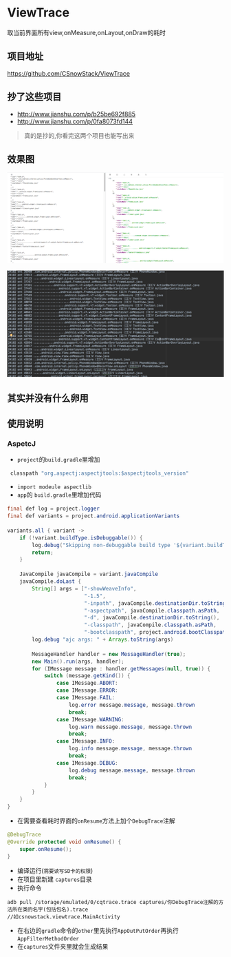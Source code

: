 # ViewTrace
取当前界面所有view,onMeasure,onLayout,onDraw的耗时

## 项目地址
https://github.com/CSnowStack/ViewTrace

## 抄了这些项目
- http://www.jianshu.com/p/b25be692f885
- http://www.jianshu.com/p/0fa8073fd144
> 真的是抄的,你看完这两个项目也能写出来

## 效果图
![order](https://github.com/CSnowStack/ViewTrace/blob/master/pics/pic_order.png)

![filter](https://github.com/CSnowStack/ViewTrace/blob/master/pics/pic_filter.png)
## 其实并没有什么卵用

## 使用说明

### AspetcJ
- `project`的`build.gradle`里增加
```java
 classpath "org.aspectj:aspectjtools:$aspectjtools_version"
```
- `import modeule aspectlib`
- `app`的 `build.gradle`里增加代码
```java
final def log = project.logger
final def variants = project.android.applicationVariants

variants.all { variant ->
    if (!variant.buildType.isDebuggable()) {
        log.debug("Skipping non-debuggable build type '${variant.buildType.name}'.")
        return;
    }

    JavaCompile javaCompile = variant.javaCompile
    javaCompile.doLast {
        String[] args = ["-showWeaveInfo",
                         "-1.5",
                         "-inpath", javaCompile.destinationDir.toString(),
                         "-aspectpath", javaCompile.classpath.asPath,
                         "-d", javaCompile.destinationDir.toString(),
                         "-classpath", javaCompile.classpath.asPath,
                         "-bootclasspath", project.android.bootClasspath.join(File.pathSeparator)]
        log.debug "ajc args: " + Arrays.toString(args)

        MessageHandler handler = new MessageHandler(true);
        new Main().run(args, handler);
        for (IMessage message : handler.getMessages(null, true)) {
            switch (message.getKind()) {
                case IMessage.ABORT:
                case IMessage.ERROR:
                case IMessage.FAIL:
                    log.error message.message, message.thrown
                    break;
                case IMessage.WARNING:
                    log.warn message.message, message.thrown
                    break;
                case IMessage.INFO:
                    log.info message.message, message.thrown
                    break;
                case IMessage.DEBUG:
                    log.debug message.message, message.thrown
                    break;
            }
        }
    }
}

```

- 在需要查看耗时界面的`onResume`方法上加个`DebugTrace`注解
```java
@DebugTrace
@Override protected void onResume() {
    super.onResume();
}
```

- 编译运行(`需要读写SD卡的权限`)
- 在项目里新建 `captures`目录
- 执行命令
```
adb pull /storage/emulated/0/cqtrace.trace captures/你DebugTrace注解的方法所在类的名字(包括包名).trace
//如csnowstack.viewtrace.MainActivity

```
- 在右边的`gradle`命令的`other`里先执行`AppOutPutOrder`再执行`AppFilterMethodOrder`
- 在`captures`文件夹里就会生成结果
